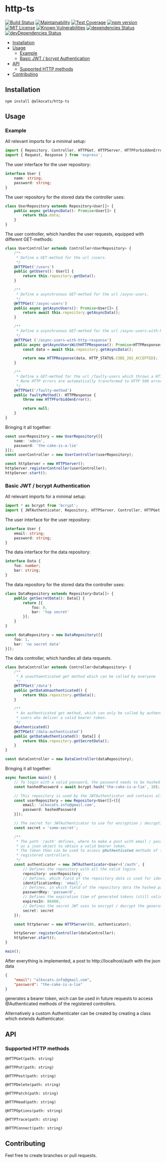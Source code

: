 # http-ts

[![Build
Status](https://travis-ci.org/alkocats/http-ts.svg?branch=master)](https://travis-ci.org/alkocats/http-ts)
[![Maintainability](https://api.codeclimate.com/v1/badges/e37726ae1bb239134152/maintainability)](https://codeclimate.com/github/alkocats/http-ts/maintainability)
[![Test Coverage](https://api.codeclimate.com/v1/badges/e37726ae1bb239134152/test_coverage)](https://codeclimate.com/github/alkocats/http-ts/test_coverage)
[![npm version](https://badge.fury.io/js/%40alkocats%2Fhttp-ts.svg)](https://badge.fury.io/js/%40alkocats%2Fhttp-ts)
[![MIT License](https://img.shields.io/github/license/alkocats/http-ts.svg)](https://github.com/alkocats/http-ts/blob/master/LICENSE)
[![Known Vulnerabilities](https://snyk.io/test/github/alkocats/http-ts/badge.svg)](https://snyk.io/test/github/alkocats/http-ts)
[![dependencies Status](https://david-dm.org/alkocats/http-ts/status.svg)](https://david-dm.org/alkocats/http-ts)
[![devDependencies Status](https://david-dm.org/alkocats/http-ts/dev-status.svg)](https://david-dm.org/alkocats/http-ts?type=dev)

- [Installation](#installation)
- [Usage](#usage)
  - [Example](#example)
  - [Basic JWT / bcrypt Authentication](#basic-jwt--bcrypt-authentication)
- [API](#api)
  - [Supported HTTP methods](#supported-http-methods)
- [Contributing](#contributing)

## Installation

``` shell
npm install @alkocats/http-ts
```

## Usage

### Example

All relevant imports for a minimal setup:

``` typescript
import { Repository, Controller, HTTPGet, HTTPServer, HTTPForbiddenError, HTTP_STATUS } from '@alkocats/http-ts';
import { Request, Response } from 'express';
```

The user interface for the user repository:

``` typescript
interface User {
    name: string;
    password: string;
}
```

The user repository for the stored data the controller uses:

``` typescript
class UserRepository extends Repository<User[]> {
    public async getAsyncData(): Promise<User[]> {
        return this.data;
    }
}
```

The user controller, which handles the user requests, equipped with different GET-methods:

``` typescript
class UserController extends Controller<UserRepository> {
    /**
     * Define a GET-method for the url /users.
     */
    @HTTPGet('/users')
    public getUsers(): User[] {
        return this.repository.getData();
    }

    /**
     * Define a asynchronous GET-method for the url /async-users.
     */
    @HTTPGet('/async-users')
    public async getAsyncUsers(): Promise<User[]> {
        return await this.repository.getAsyncData();
    }

    /**
     * Define a asynchronous GET-method for the url /async-users-with-http-response and a custom http code
     */
    @HTTPGet ('/async-users-with-http-response')
    public async getAsyncUsersWithHTTPResponse(): Promise<HTTPResponse> {
        const data = await this.repository.getAsyncData();

        return new HTTPResponse(data, HTTP_STATUS.CODE_202_ACCEPTED);
    }

    /**
     * Define a GET-method for the url /faulty-users which throws a HTTP error.
     * None HTTP errors are automatically transformed to HTTP 500 error.
     */
    @HTTPGet('/faulty-method')
    public faultyMethod(): HTTPResponse {
        throw new HTTPForbiddenError();

        return null;
    }
}
```

Bringing it all together:

``` typescript
const userRepository = new UserRepository([{
    name: 'admin',
    password: 'the-cake-is-a-lie'
}]);
const userController = new UserController(userRepository);

const httpServer = new HTTPServer();
httpServer.registerController(userController);
httpServer.start();
```

### Basic JWT / bcrypt Authentication

All relevant imports for a minimal setup:

``` typescript
import * as bcrypt from 'bcrypt';
import { JWTAuthenticator, Repository, HTTPServer, Controller, HTTPGet, Authenticated } from './authenticator';
```

The user interface for the user repository:

``` typescript
interface User {
    email: string;
    password: string;
}
```

The data interface for the data repository:

``` typescript
interface Data {
    foo: number;
    bar: string;
}
```

The data repository for the stored data the controller uses:

``` typescript
class DataRepository extends Repository<Data[]> {
    public getSecretData(): Data[] {
        return [{
            foo: 0,
            bar: 'top secret'
        }];
    }
}

const dataRepository = new DataRepository([{
    foo: 1,
    bar: 'no secret data'
}]);
```

The data controller, which handles all data requests.

``` typescript
class DataController extends Controller<DataRepository> {
    /**
     * A unauthaenticated get method which can be called by everyone
     */
    @HTTPGet('/data')
    public getDataUnauthenticated() {
        return this.repository.getData();
    }

    /**
     * An authenticated get method, which can only be called by authenticated
     * users who deliver a valid bearer token.
     */
    @Authenticated()
    @HTTPGet('/data-authenticated')
    public getDataAuthenticated(): Data[] {
        return this.repository.getSecretData();
    }
}

const dataController = new DataController(dataRepository);
```

Bringing it all together:

``` typescript
async function main() {
    // To login with a valid password, the password needs to be hashed with bcrypt
    const hashedPassword = await bcrypt.hash('the-cake-is-a-lie', 10);

    // This repository is used by the JWTAuthenticator and contains all valid logins.
    const userRepository = new Repository<User[]>([{
        email: 'alkocats.info@gmail.com',
        password: hashedPassword
    }]);

    // The secret for JWTAuthenticator to use for encryption / decryption.
    const secret = 'some-secret';

    /**
     * The path '/auth' defines, where to make a post with email / password
     * as a json object to obtain a valid bearer token.
     * The token then can be used to access @Authenticated methods of the
     * registered controllers.
     */
    const authenticator = new JWTAuthenticator<User>('/auth', {
        // Defines the repository with all the valid logins
        repository: userRepository,
        // Defines, which field of the repository data is used for identification
        identificationKey: 'email',
        // Defines, in which field of the repository data the hashed password is stored
        passwordKey: 'password',
        // Defines the expiration time of generated tokens (still valid after restart of server)
        expiresIn: 86400,
        // Defines the secret JWT uses to encrypt / decrypt the generated tokens.
        secret: secret
    });

    const httpServer = new HTTPServer(80, authenticator);

    httpServer.registerController(dataController);
    httpServer.start();
}

main();
```

After everything is implemented, a post to http://localhost/auth with the json data

``` json
{
    "email": "alkocats.info@gmail.com",
    "password": "the-cake-is-a-lie"
}
```

generates a bearer token, wich can be used in future requests to access @Authenticated methods of the registered controllers.

Alternatively a custom Authenticater can be created by creating a class which extends Authenticator.

## API

### Supported HTTP methods

`@HTTPGet(path: string)`

`@HTTPPut(path: string)`

`@HTTPPost(path: string)`

`@HTTPDelete(path: string)`

`@HTTPPatch(path: string)`

`@HTTPHead(path: string)`

`@HTTPOptions(path: string)`

`@HTTPTrace(path: string)`

`@HTTPConnect(path: string)`

## Contributing

Feel free to create branches or pull requests.
